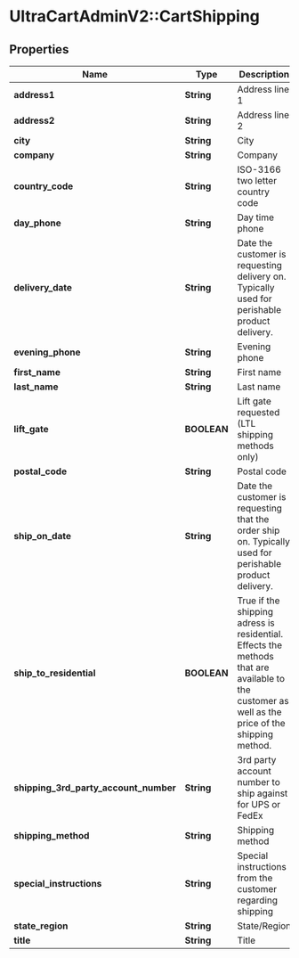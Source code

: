 # UltraCartAdminV2::CartShipping

## Properties
Name | Type | Description | Notes
------------ | ------------- | ------------- | -------------
**address1** | **String** | Address line 1 | [optional] 
**address2** | **String** | Address line 2 | [optional] 
**city** | **String** | City | [optional] 
**company** | **String** | Company | [optional] 
**country_code** | **String** | ISO-3166 two letter country code | [optional] 
**day_phone** | **String** | Day time phone | [optional] 
**delivery_date** | **String** | Date the customer is requesting delivery on. Typically used for perishable product delivery. | [optional] 
**evening_phone** | **String** | Evening phone | [optional] 
**first_name** | **String** | First name | [optional] 
**last_name** | **String** | Last name | [optional] 
**lift_gate** | **BOOLEAN** | Lift gate requested (LTL shipping methods only) | [optional] 
**postal_code** | **String** | Postal code | [optional] 
**ship_on_date** | **String** | Date the customer is requesting that the order ship on.  Typically used for perishable product delivery. | [optional] 
**ship_to_residential** | **BOOLEAN** | True if the shipping adress is residential.  Effects the methods that are available to the customer as well as the price of the shipping method. | [optional] 
**shipping_3rd_party_account_number** | **String** | 3rd party account number to ship against for UPS or FedEx | [optional] 
**shipping_method** | **String** | Shipping method | [optional] 
**special_instructions** | **String** | Special instructions from the customer regarding shipping | [optional] 
**state_region** | **String** | State/Region | [optional] 
**title** | **String** | Title | [optional] 


